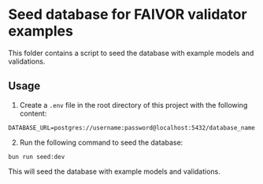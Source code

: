 # Seed database for FAIVOR validator examples

This folder contains a script to seed the database with example models and validations.

## Usage

1. Create a `.env` file in the root directory of this project with the following content:

```
DATABASE_URL=postgres://username:password@localhost:5432/database_name
```

2. Run the following command to seed the database:

```
bun run seed:dev
```

This will seed the database with example models and validations.
